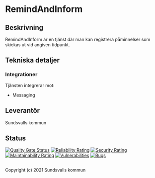 # RemindAndInform

## Beskrivning
RemindAndInform är en tjänst där man kan registrera påminnelser som skickas ut vid angiven tidpunkt.


## Tekniska detaljer

### Integrationer
Tjänsten integrerar mot:

* Messaging

## Leverantör

Sundsvalls kommun

## Status

[![Quality Gate Status](https://sonarcloud.io/api/project_badges/measure?project=Sundsvallskommun_api-service-remindandinform&metric=alert_status)](https://sonarcloud.io/summary/new_code?id=Sundsvallskommun_api-service-remindandinform)
[![Reliability Rating](https://sonarcloud.io/api/project_badges/measure?project=Sundsvallskommun_api-service-remindandinform&metric=reliability_rating)](https://sonarcloud.io/summary/new_code?id=Sundsvallskommun_api-service-remindandinform)
[![Security Rating](https://sonarcloud.io/api/project_badges/measure?project=Sundsvallskommun_api-service-remindandinform&metric=security_rating)](https://sonarcloud.io/summary/new_code?id=Sundsvallskommun_api-service-remindandinform)
[![Maintainability Rating](https://sonarcloud.io/api/project_badges/measure?project=Sundsvallskommun_api-service-remindandinform&metric=sqale_rating)](https://sonarcloud.io/summary/new_code?id=Sundsvallskommun_api-service-remindandinform)
[![Vulnerabilities](https://sonarcloud.io/api/project_badges/measure?project=Sundsvallskommun_api-service-remindandinform&metric=vulnerabilities)](https://sonarcloud.io/summary/new_code?id=Sundsvallskommun_api-service-remindandinform)
[![Bugs](https://sonarcloud.io/api/project_badges/measure?project=Sundsvallskommun_api-service-remindandinform&metric=bugs)](https://sonarcloud.io/summary/new_code?id=Sundsvallskommun_api-service-remindandinform)


## 
Copyright (c) 2021 Sundsvalls kommun
